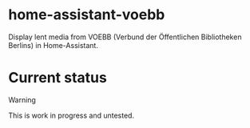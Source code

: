 # home-assistant-voebb
Display lent media from VOEBB (Verbund der Öffentlichen Bibliotheken Berlins) in Home-Assistant.


# Current status

> [!WARNING]
> This is work in progress and untested.
